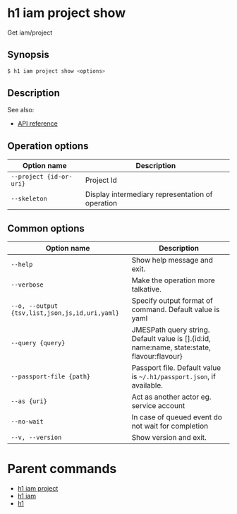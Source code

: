 
# h1 iam project show

Get iam/project

## Synopsis

```bash
$ h1 iam project show <options>
```

## Description

See also:

* [API reference](https://api.hyperone.com/v2/docs#operation/iam_project_get)

## Operation options

| Option name                 | Description                                      |
| --------------------------- | ------------------------------------------------ |
| ```--project {id-or-uri}``` | Project Id                                       |
| ```--skeleton```            | Display intermediary representation of operation |

## Common options

| Option name                                        | Description                                                                                    |
| -------------------------------------------------- | ---------------------------------------------------------------------------------------------- |
| ```--help```                                       | Show help message and exit.                                                                    |
| ```--verbose```                                    | Make the operation more talkative.                                                             |
| ```--o, --output {tsv,list,json,js,id,uri,yaml}``` | Specify output format of command. Default value is yaml                                        |
| ```--query {query}```                              | JMESPath query string. Default value is [].\{id:id, name:name, state:state, flavour:flavour\}  |
| ```--passport-file {path}```                       | Passport file. Default value is ```~/.h1/passport.json```, if available.                       |
| ```--as {uri}```                                   | Act as another actor eg. service account                                                       |
| ```--no-wait```                                    | In case of queued event do not wait for completion                                             |
| ```--v, --version```                               | Show version and exit.                                                                         |

# Parent commands

* [h1 iam project](./../README.md)
* [h1 iam](./../../README.md)
* [h1](./../../../README.md)
